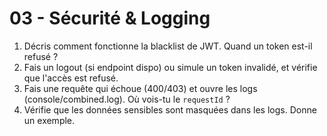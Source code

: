 # 03 - Sécurité & Logging

1) Décris comment fonctionne la blacklist de JWT. Quand un token est-il refusé ?
2) Fais un logout (si endpoint dispo) ou simule un token invalidé, et vérifie que l'accès est refusé.
3) Fais une requête qui échoue (400/403) et ouvre les logs (console/combined.log). Où vois-tu le `requestId` ?
4) Vérifie que les données sensibles sont masquées dans les logs. Donne un exemple.

